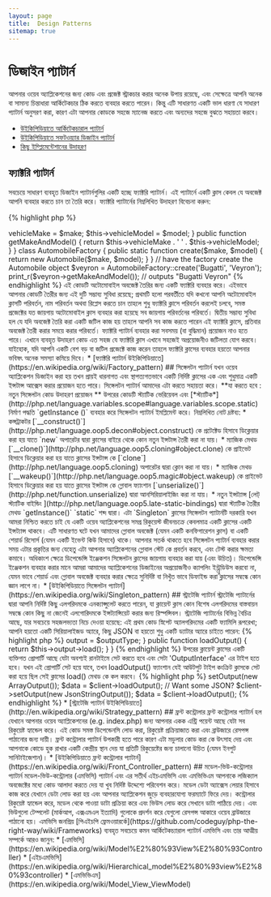 ```yaml
---
layout: page
title:  Design Patterns
sitemap: true
---
```


# ডিজাইন প্যাটার্ন

আপনার ওয়েব অ্যাপ্লিকেশনের জন্য কোড এবং প্রজেক্ট স্ট্রাকচার করার অনেক উপায় রয়েছে, এবং সেক্ষেত্রে আপনি অনেক বা সামান্য চিন্তাধারা আর্কিটেকচার ঠিক করতে
ব্যবহার করতে পারেন। কিন্তু এটি সাধারণত একটি ভাল ধারণা যে সাধারণ প্যাটার্ন অনুসরণ করা, কারণ এটা আপনার কোডকে সহজে ম্যানেজ করতে এবং অন্যদের 
সহজে বুঝতে সহায়তা করবে।  

* [উইকিপিডিয়াতে আর্কিটেকচারাল প্যাটার্ন](https://en.wikipedia.org/wiki/Architectural_pattern)
* [উইকিপিডিয়াতে সফটওয়্যার ডিজাইন প্যাটার্ন](https://en.wikipedia.org/wiki/Software_design_pattern)
* [কিছু ইম্প্লিমেন্টেশানের উদাহরণ](http://designpatternsphp.readthedocs.io/en/latest/)

## ফ্যাক্টরি প্যাটার্ন

সবচেয়ে সাধারণ ব্যবহৃত ডিজাইন প্যাটার্নগুলির একটি হচ্ছে ফ্যাক্টরি প্যাটার্ন। এই প্যাটার্নে একটি ক্লাস কেবল যে অবজেক্ট আপনি ব্যবহার করতে চান তা তৈরি করে।
ফ্যাক্টরি প্যাটার্নের নিম্নলিখিত উদাহরণ বিবেচনা করুন:

{% highlight php %}
<?php
class Automobile
{
    private $vehicleMake;
    private $vehicleModel;

    public function __construct($make, $model)
    {
        $this->vehicleMake = $make;
        $this->vehicleModel = $model;
    }

    public function getMakeAndModel()
    {
        return $this->vehicleMake . ' ' . $this->vehicleModel;
    }
}

class AutomobileFactory
{
    public static function create($make, $model)
    {
        return new Automobile($make, $model);
    }
}

// have the factory create the Automobile object
$veyron = AutomobileFactory::create('Bugatti', 'Veyron');

print_r($veyron->getMakeAndModel()); // outputs "Bugatti Veyron"
{% endhighlight %}

এই কোডটি অটোমোবাইল অবজেক্ট  তৈরির জন্য একটি ফ্যাক্টরি ব্যবহার করে। এইভাবে আপনার কোডটি তৈরীর জন্য এই দুটি সম্ভাব্য সুবিধা রয়েছে;
প্রথমটি হলো পরবর্তীতে যদি কখনো আপনি অটোমোবাইল ক্লাসটি পরিবর্তন, নাম পরিবর্তন অথবা রিপ্লেস করতে চান তাহলে শুধু ফ্যাক্টরি ক্লাসে পরিবর্তন করলেই চলবে, 
সমস্ত প্রজেক্টের যত জায়গায় অটোমোবাইল ক্লাস ব্যবহার করা হয়েছে সব জায়গায় পরিবর্তনের পরিবর্তে। দ্বিতীয় সম্ভাব্য সুবিধা হল যে যদি অবজেক্ট তৈরি করা একটি 
জটিল কাজ হয় তাহলে আপনি সব কাজ করতে পারেন এই ফ্যাক্টরি ক্লাসে, প্রতিবার অবজেক্ট তৈরী করার সময়ে করার পরিবর্তে।  

ফ্যাক্টরি প্যাটার্ন ব্যবহার করা সবসময় (বা বুদ্ধিমান) প্রয়োজন নাও হতে পারে। এখানে ব্যবহৃত উদাহরণ কোড এত সহজ যে ফ্যাক্টরি ক্লাস এখানে সহজেই অপ্রয়োজনীও 
জটিলতা যোগ করবে। যাইহোক, যদি আপনি একটি বেশ বড় বা জটিল প্রজেক্টে কাজ করেন তাহলে ফ্যাক্টরি ক্লাসের ব্যবহার হয়তো আপনার ভবিষৎ অনেক সমস্যা কমিয়ে দিবে।


* [ফ্যাক্টরি প্যাটার্ন উইকিপিডিয়াতে](https://en.wikipedia.org/wiki/Factory_pattern)

## সিঙ্গেলটন প্যাটার্ন

যখন ওয়েব অ্যাপ্লিকেশন ডিজাইন করা হয় তখন প্রায়ই ধারনাগত এবং স্থাপত্যগতভাবে একটি নির্দিষ্ট ক্লাসের এক এবং শুধুমাত্র একটি ইন্সটান্স আক্সেস করার প্রয়োজন 
হতে পারে। সিঙ্গেলটন প্যাটার্ন আমাদের এটা করতে সহায়তা করে।

**যা করতে হবে : নতুন সিঙ্গেলটন কোড উদাহরণ প্রয়োজন **

উপরের কোডটি স্ট্যাটিক ভেরিয়েবল এবং [*স্ট্যাটিক*](http://php.net/language.variables.scope#language.variables.scope.static) নির্মাণ 
পদ্ধতি `getInstance ()` ব্যবহার করে সিঙ্গেলটন প্যাটার্ন ইমপ্লিমেন্ট করে।
নিম্নলিখিত নোট দ্রষ্টব্য:

* কন্সট্রাকটর [`__construct()`](http://php.net/language.oop5.decon#object.construct) কে প্রটেক্টেড হিসাবে ডিক্লেয়ার করা হয় যাতে `new` 
অপারেটর দ্বারা ক্লাসের বাইরে থেকে কোন নতুন ইন্সটান্স তৈরী করা না যায়।
* ম্যাজিক মেথড [`__clone()`](http://php.net/language.oop5.cloning#object.clone) কে প্রাইভেট হিসাবে ডিক্লেয়ার করা হয় যাতে ক্লাসের 
ইন্সটান্স কে [`clone`](http://php.net/language.oop5.cloning) অপারেটর দ্বারা ক্লোন করা না যায়। 
* ম্যাজিক মেথড [`__wakeup()`](http://php.net/language.oop5.magic#object.wakeup) কে প্রাইভেট হিসাবে ডিক্লেয়ার করা হয় যাতে ক্লাসের 
ইন্সটান্স কে গ্লোবাল ফ্যাংশান [`unserialize()`](http://php.net/function.unserialize) দ্বারা আনসিরিয়ালাইজিং করা না যায়। 
* নতুন ইন্সট্যান্স [লেট্ স্ট্যাটিক বাইন্ডিং ](http://php.net/language.oop5.late-static-bindings) দ্বারা স্ট্যাটিক তৈরীর মেথড `getInstance()`
`static` শব্দ দ্বারা। এটা `Singleton` ক্লাসের 

সিঙ্গেলটন প্যাটার্নটি দরকারি যখন আমরা নিশ্চিত করতে চাই যে একটি ওয়েব অ্যাপ্লিকেশনের সমগ্র রিকুয়েস্ট জীবনচক্রে কেবলমাত্র একটি ক্লাসের একটি ইন্সট্যান্স থাকবে। 
এটি সাধারণত ঘটে যখন আমাদের গ্লোবাল অবজেক্ট (যেমন একটি কনফিগারেশন ক্লাস) বা একটি শেয়ার্ড রিসোর্স (যেমন একটি ইভেন্ট কিউ হিসাবে) থাকে।

আপনার সতর্ক থাকতে হবে সিঙ্গেলটন প্যাটার্ন ব্যবহার করার সময় এটার প্রকৃতির জন্য যেহেতু এটা আপনার অ্যাপ্লিকেশনের গ্লোবাল স্টেট কে প্রবর্তন করবে, 
এবং টেস্ট করার ক্ষমতা কমাবে। অধিকাংশ ক্ষেত্রে ডিপেন্ডেন্সি ইঞ্জেকশন সিঙ্গেলটন ক্লাসের জায়গায় ব্যবহার করা যায় (এবং উচিত)। ডিপেন্ডেন্সি ইঞ্জেকশন ব্যবহার করার
মানে আমরা আমাদের অ্যাপ্লিকেশনের ডিজাইনের অপ্রয়োজনীও ক্যাপলিং ইন্ট্র্রুডিউস করবো না, যেমন ভাবে শেয়ার্ড এবং গ্লোবাল অবজেক্ট ব্যবহার করার ক্ষেত্রে সুনির্দিষ্ট বা
নিখুঁত ভাবে ডিফাইন্ড করা ক্লাসের সম্বন্ধে কোন জ্ঞান লাগে না।

* [উইকিপিডিয়াতে সিঙ্গেলটন প্যাটার্ন](https://en.wikipedia.org/wiki/Singleton_pattern)

## স্ট্রাটেজি প্যাটার্ন 

স্ট্রাটেজি প্যাটার্নের দ্বারা আপনি নির্দিষ্ট কিছু এলগরিদমকে এনক্যাপ্সুলেট করতে পারেন, যা ক্লায়েন্ট ক্লাস কোন বিশেষ এলগরিদমের বাস্তবায়ন সম্বন্ধে কোন কিছু 
না জেনেই এলগোরিদমকে ইন্সট্যান্সিয়েট করার জন্য রিস্পন্সিবল। স্ট্রাটেজি প্যাটার্নের বিভিন্ন বৈচিত্র আছে, যার সবচেয়ে সহজলভ্যতা নিচে দেওয়া হয়েছে:

এই প্রথম কোড স্নিপেট অ্যালগরিদমের একটি ফ্যামিলি রূপরেখা; আপনি হয়তো একটি সিরিয়ালাইজড অ্যারে, কিছু JSON বা হয়তো শুধু একটি ড্যাটার অ্যারে চাইতে 
পারেন:

{% highlight php %}
<?php

interface OutputInterface
{
    public function load();
}

class SerializedArrayOutput implements OutputInterface
{
    public function load()
    {
        return serialize($arrayOfData);
    }
}

class JsonStringOutput implements OutputInterface
{
    public function load()
    {
        return json_encode($arrayOfData);
    }
}

class ArrayOutput implements OutputInterface
{
    public function load()
    {
        return $arrayOfData;
    }
}
{% endhighlight %}

উপরের অ্যালগোরিদমগুলি এন্ক্যাপ্সুলেট করার দ্বারা আপনি আপনার কোডকে সুন্দর এবং স্পষ্ট করে তুলছেন, যাতে অন্যান্য ডেভেলপাররা সহজেই ক্লায়েন্ট কোডকে
প্রভাবিত না করে নতুন আউটপুট টাইপ যোগ করতে পারবে।

আপনি দেখতে পাবেন কিভাবে প্রতিটি কংক্রিট 'output' ক্লাস একটি OutputInterface কে ইমপ্লিমেন্ট করেছে - এটি দুটি উদ্দেশ্যে সাধন করে, 
প্রথমত এটি একটি সহজ কন্টাক্ট প্রদান করে যে, কোনও নতুন কংক্রিটের ইমপ্লিমেন্টেশন সেটা মেনে চলতে হবে। দ্বিতীয়ত একটি কমন  ইন্টারফেস ইমপ্লেমেন্টেশন 
দ্বারা আপনি [টাইপ হিন্টিং](http://php.net/language.oop5.typehinting) ব্যবহার করতে পারবেন যেটা পরবর্তী অধ্যায়ে দেখতে পারবেন। 
আর এটা নিশ্চিত করে যে ক্লায়েন্ট 'OutputInterface' এর ক্ষেত্রে সঠিক টাইপের বিহেভিয়র ব্যবহার করে। 

কোড আউটলাইন পরবর্তী স্নিপেটে আমরা দেখবো কিভাবে ক্লায়েন্ট ক্লাস ঐ অ্যালগরিদমের মধ্যে একটি কে ব্যবহার করতে পারে এবং কিভাবে আরও ভালো ভাবে 
রানটাইমে বিহেভিয়ার সেট করতে পারে:

{% highlight php %}
<?php
class SomeClient
{
    private $output;

    public function setOutput(OutputInterface $outputType)
    {
        $this->output = $outputType;
    }

    public function loadOutput()
    {
        return $this->output->load();
    }
}
{% endhighlight %}

উপরের ক্লায়েন্ট ক্লাসের একটি ব্যক্তিগত প্রোপার্টি আছে যেটা অবশ্যই রানটাইমে সেট করতে হবে এবং সেটা 'OutputInterface' এর টাইপ হতে হবে। 
যখন এই প্রোপার্টি সেট হয়ে যাবে, তখন loadOutput() ফ্যাংশান যেই আউটপুট টাইপ কংক্রিট ক্লাসকে সেট করা হয়ে ছিল সেই ক্লাসের  load() মেথড কে কল করবে। 

{% highlight php %}
<?php
$client = new SomeClient();

// Want an array?
$client->setOutput(new ArrayOutput());
$data = $client->loadOutput();

// Want some JSON?
$client->setOutput(new JsonStringOutput());
$data = $client->loadOutput();

{% endhighlight %}

* [স্ট্রাটেজি প্যাটার্ন উইকিপিডিয়াতে](http://en.wikipedia.org/wiki/Strategy_pattern)

## ফ্রন্ট কন্ট্রোলার

ফ্রন্ট কন্ট্রোলার প্যাটার্ন হল যেখানে আপনার ওয়েব অ্যাপ্লিকেশনের (e.g. index.php) জন্য আপনার একক এন্ট্রি পয়েন্ট আছে যেটা সব রিকুয়েষ্ট হ্যান্ডেল করে। 
এই কোড সমস্ত ডিপেন্ডেনসি লোড করা, রিকুয়েষ্ট প্রক্রিয়াজাত করা এবং ব্রাউজারে রেসপন্স পাঠানোর জন্য দায়ী। ফ্রন্ট কন্ট্রোলার প্যাটার্ন উপকারী হতে পারে কারণ 
এটা মডুলার কোড করা কে উৎসাহ দেয় এবং আপনাকে কোডে হুক রাখার একটি কেন্দ্রীয় স্থান দেয় যা প্রতিটি রিকুয়েষ্টের জন্য চালানো উচিত (যেমন ইনপুট সানিটাইজেশান)।

* [উইকিপিডিয়াতে ফ্রন্ট কন্ট্রোলার প্যাটার্ন](https://en.wikipedia.org/wiki/Front_Controller_pattern)

## মডেল-ভিউ-কন্ট্রোলার প্যাটার্ন

মডেল-ভিউ-কন্ট্রোলার (এমভিসি) প্যাটার্ন এবং এর সতীর্থ এইচএমভিসি এবং এমভিভিএম আপনাকে লজিক্যাল অবজেক্টের মধ্যে কোড আলাদা করতে দেয় যা খুব নির্দিষ্ট উদ্দেশ্যে 
পরিবেশন করে। মডেল ডেটা অ্যাক্সেস লেয়ার হিসাবে কাজ করে যেখানে ডেটা লোড করা হয় এবং আপনার অ্যাপ্লিকেশন জুড়ে ব্যবহারযোগ্য ফরম্যাটে ফিরে দেয়। 
কন্ট্রোলার রিকুয়েষ্ট হ্যান্ডেল করে, মডেল থেকে পাওয়া ডাটা প্রক্রিয়া করে এবং ভিউস লোড করে সেখানে ডাটা পাঠিয়ে দেয়। এবং ভিউগুলো টেম্পলেট 
(মার্কআপ, এক্সএমএল ইত্যাদি) গুলোকে প্রদর্শন করে যেগুলো রেসপন্স আকারে  ওয়েব ব্রাউজারে পাঠানো হয়। 

এমভিসি জনপ্রিয় [পিএইচপি ফ্রেমওয়ারর্কে](https://github.com/codeguy/php-the-right-way/wiki/Frameworks) ব্যবহৃত সবচেয়ে কমন আর্কিটেকচ্যারাল প্যাটার্ন

এমভিসি এবং তার আত্মীয় সম্পর্কে আরও জানুন:

* [এমভিসি](https://en.wikipedia.org/wiki/Model%E2%80%93View%E2%80%93Controller)
* [এইচএমভিসি](https://en.wikipedia.org/wiki/Hierarchical_model%E2%80%93view%E2%80%93controller)
* [এমভিভিএম](https://en.wikipedia.org/wiki/Model_View_ViewModel)
